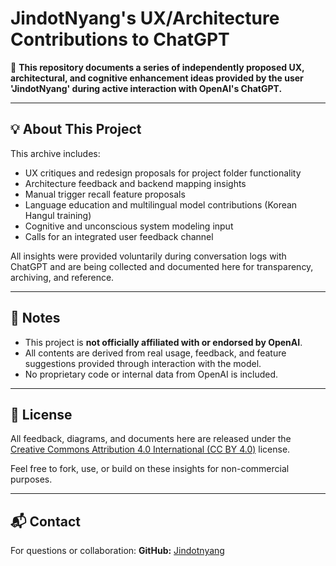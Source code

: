 # JindotNyang's UX/Architecture Contributions to ChatGPT

📁 **This repository documents a series of independently proposed UX, architectural, and cognitive enhancement ideas provided by the user 'JindotNyang' during active interaction with OpenAI's ChatGPT.**

---

## 💡 About This Project

This archive includes:

- UX critiques and redesign proposals for project folder functionality
- Architecture feedback and backend mapping insights
- Manual trigger recall feature proposals
- Language education and multilingual model contributions (Korean Hangul training)
- Cognitive and unconscious system modeling input
- Calls for an integrated user feedback channel

All insights were provided voluntarily during conversation logs with ChatGPT and are being collected and documented here for transparency, archiving, and reference.

---

## 📌 Notes

- This project is **not officially affiliated with or endorsed by OpenAI**.
- All contents are derived from real usage, feedback, and feature suggestions provided through interaction with the model.
- No proprietary code or internal data from OpenAI is included.

---

## 🤝 License

All feedback, diagrams, and documents here are released under the [Creative Commons Attribution 4.0 International (CC BY 4.0)](https://creativecommons.org/licenses/by/4.0/) license.

Feel free to fork, use, or build on these insights for non-commercial purposes.

---

## 📬 Contact

For questions or collaboration:
**GitHub:** [Jindotnyang](https://github.com/Jindotnyang)
